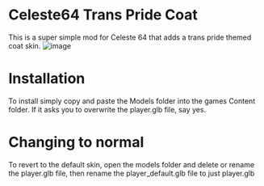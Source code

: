 # Celeste64 Trans Pride Coat
This is a super simple mod for Celeste 64 that adds a trans pride themed coat skin.
![image](https://github.com/jasminegamedev/Celeste64-Trans-Jacket/assets/85134947/bca61d1e-3866-4896-8544-eff9cdb8e681)

# Installation

To install simply copy and paste the Models folder into the games Content folder. If it asks you to overwrite the player.glb file, say yes.

# Changing to normal

To revert to the default skin, open the models folder and delete or rename the player.glb file, then rename the player_default.glb file to just player.glb
